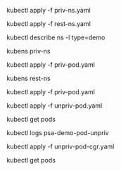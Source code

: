 kubectl apply -f priv-ns.yaml

kubectl apply -f rest-ns.yaml

kubectl describe ns -l type=demo

kubens priv-ns

kubectl apply -f priv-pod.yaml

kubens rest-ns

kubectl apply -f priv-pod.yaml

kubectl apply -f unpriv-pod.yaml

kubectl get pods

kubectl logs psa-demo-pod-unpriv

kubectl apply -f unpriv-pod-cgr.yaml

kubectl get pods
